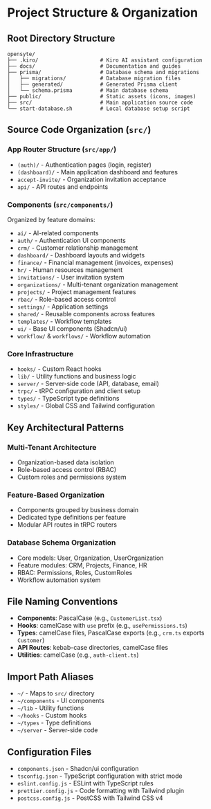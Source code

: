 # Project Structure & Organization

## Root Directory Structure

```
opensyte/
├── .kiro/                    # Kiro AI assistant configuration
├── docs/                     # Documentation and guides
├── prisma/                   # Database schema and migrations
│   ├── migrations/           # Database migration files
│   ├── generated/            # Generated Prisma client
│   └── schema.prisma         # Main database schema
├── public/                   # Static assets (icons, images)
├── src/                      # Main application source code
└── start-database.sh         # Local database setup script
```

## Source Code Organization (`src/`)

### App Router Structure (`src/app/`)

- `(auth)/` - Authentication pages (login, register)
- `(dashboard)/` - Main application dashboard and features
- `accept-invite/` - Organization invitation acceptance
- `api/` - API routes and endpoints

### Components (`src/components/`)

Organized by feature domains:

- `ai/` - AI-related components
- `auth/` - Authentication UI components
- `crm/` - Customer relationship management
- `dashboard/` - Dashboard layouts and widgets
- `finance/` - Financial management (invoices, expenses)
- `hr/` - Human resources management
- `invitations/` - User invitation system
- `organizations/` - Multi-tenant organization management
- `projects/` - Project management features
- `rbac/` - Role-based access control
- `settings/` - Application settings
- `shared/` - Reusable components across features
- `templates/` - Workflow templates
- `ui/` - Base UI components (Shadcn/ui)
- `workflow/` & `workflows/` - Workflow automation

### Core Infrastructure

- `hooks/` - Custom React hooks
- `lib/` - Utility functions and business logic
- `server/` - Server-side code (API, database, email)
- `trpc/` - tRPC configuration and client setup
- `types/` - TypeScript type definitions
- `styles/` - Global CSS and Tailwind configuration

## Key Architectural Patterns

### Multi-Tenant Architecture

- Organization-based data isolation
- Role-based access control (RBAC)
- Custom roles and permissions system

### Feature-Based Organization

- Components grouped by business domain
- Dedicated type definitions per feature
- Modular API routes in tRPC routers

### Database Schema Organization

- Core models: User, Organization, UserOrganization
- Feature modules: CRM, Projects, Finance, HR
- RBAC: Permissions, Roles, CustomRoles
- Workflow automation system

## File Naming Conventions

- **Components**: PascalCase (e.g., `CustomerList.tsx`)
- **Hooks**: camelCase with `use` prefix (e.g., `usePermissions.ts`)
- **Types**: camelCase files, PascalCase exports (e.g., `crm.ts` exports `Customer`)
- **API Routes**: kebab-case directories, camelCase files
- **Utilities**: camelCase (e.g., `auth-client.ts`)

## Import Path Aliases

- `~/` - Maps to `src/` directory
- `~/components` - UI components
- `~/lib` - Utility functions
- `~/hooks` - Custom hooks
- `~/types` - Type definitions
- `~/server` - Server-side code

## Configuration Files

- `components.json` - Shadcn/ui configuration
- `tsconfig.json` - TypeScript configuration with strict mode
- `eslint.config.js` - ESLint with TypeScript rules
- `prettier.config.js` - Code formatting with Tailwind plugin
- `postcss.config.js` - PostCSS with Tailwind CSS v4
